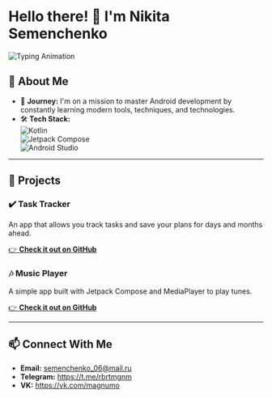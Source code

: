 # Hello there! 👋 I'm Nikita Semenchenko  

![Typing Animation](https://readme-typing-svg.demolab.com?font=Fira+Code&size=22&pause=1000&color=0096FF&center=true&vCenter=true&width=435&lines=Android+Developer+%7C+Dreamer;Coding+to+build+useful+apps!;Welcome+to+my+GitHub+profile!+%F0%9F%91%8B)


## 🌱 About Me  
- 🎯 **Journey:** I'm on a mission to master Android development by constantly learning modern tools, techniques, and technologies.  
- 🛠 **Tech Stack:**  
  ![Kotlin](https://img.shields.io/badge/Kotlin-7F52FF?style=flat-square&logo=kotlin&logoColor=white)  
  ![Jetpack Compose](https://img.shields.io/badge/Jetpack%20Compose-4285F4?style=flat-square&logo=android&logoColor=white)  
  ![Android Studio](https://img.shields.io/badge/Android%20Studio-3DDC84?style=flat-square&logo=android-studio&logoColor=white)  
---

## 📂 Projects  
### ✔️ Task Tracker
An app that allows you track tasks and save your plans for days and months ahead.

[👉 **Check it out on GitHub**](https://github.com/nikitasemenchenko/TaskTracker) 

### 🎶 Music Player  
A simple app built with Jetpack Compose and MediaPlayer to play tunes.  

[👉 **Check it out on GitHub**](https://github.com/nikitasemenchenko/YandexMusicPlayerClone)   

---

## 📫 Connect With Me  
- **Email:** semenchenko_06@mail.ru  
- **Telegram:** https://t.me/rbrtmgnm
- **VK:** https://vk.com/magnumo

